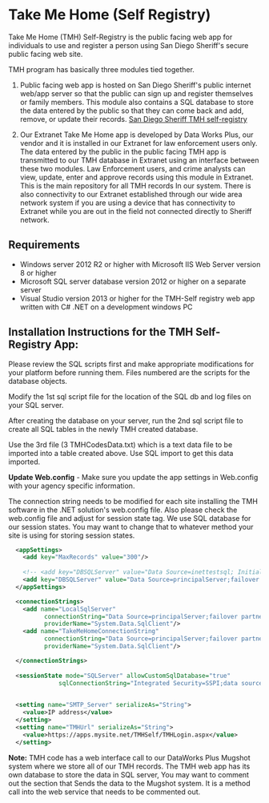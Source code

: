 # Take Me Home (Self Registry)

Take Me Home (TMH) Self-Registry is the public facing web app for individuals to use and register a person using San Diego Sheriff's
secure public facing web site. 

TMH program has basically three modules tied together.

1.	Public facing web app is hosted on San Diego Sheriff's public internet web/app server so that the public can sign up and register themselves or family members.
This module also contains a SQL database to store the data entered by the public so that they can come back and add, remove, or update their records.
[San Diego Sheriff  TMH self-registry](https://apps.sdsheriff.net/tmhself/)

2.	Our Extranet Take Me Home app is developed by Data Works Plus, our vendor and it is installed in our Extranet for law enforcement users only.
The data entered by the public in the public facing TMH app is transmitted to our TMH database in Extranet using an interface between these two modules.
Law Enforcement users, and crime analysts can view, update, enter and approve records using this module in Extranet.
This is the main repository for all TMH records In our system.
There is also connectivity to our Extranet established through our wide area network system if you are using a device that has connectivity to Extranet while you are out in the field not connected directly to Sheriff network.

## Requirements

* Windows server 2012 R2 or higher with Microsoft IIS Web Server version 8 or higher
* Microsoft SQL server database version 2012 or higher on a separate server
* Visual Studio version 2013 or higher for the TMH-Self registry web app written with C# .NET on a development windows PC

## Installation Instructions for the TMH Self-Registry App:

Please review the SQL scripts first and make appropriate modifications for your platform before running them. Files numbered are the scripts for the database objects.

Modify the 1st sql script file for the location of the SQL db and log files on your SQL server.

After creating the database on your server, run the 2nd sql script file to create all SQL tables in the newly TMH created database.

Use the 3rd file (3 TMHCodesData.txt) which is a text data file to be imported into a table created above. Use SQL import to get this data imported.

**Update Web.config** - Make sure you update the app settings in Web.config with your agency specific information.

The connection string needs to be modified for each site installing the TMH software in the .NET solution's web.config file. Also please check the web.config file and adjust for session state tag. We use SQL database for our session states. You may want to change that to whatever method your site is using for storing session states.
``` xml
  <appSettings>
    <add key="MaxRecords" value="300"/>
    
    <!-- <add key="DBSQLServer" value="Data Source=inettestsql; Initial Catalog=InetApps;integrated security=TRUE;persist security info=False;Trusted_Connection=Yes"/> -->
    <add key="DBSQLServer" value="Data Source=principalServer;failover partner=mirorServer; Initial Catalog=TakeMeHome; integrated security=TRUE;persist security info=False;Trusted_Connection=Yes" />
  </appSettings>

  <connectionStrings>
    <add name="LocalSqlServer" 
          connectionString="Data Source=principalServer;failover partner=mirorServer; Initial Catalog=ASPNETDB; integrated security=TRUE;persist security info=False;Trusted_Connection=Yes" 
          providerName="System.Data.SqlClient"/>
    <add name="TakeMeHomeConnectionString" 
          connectionString="Data Source=principalServer;failover partner=mirorServer;Initial Catalog=TakeMeHome;Integrated Security=True" 
          providerName="System.Data.SqlClient"/>

  </connectionStrings>
  
  <sessionState mode="SQLServer" allowCustomSqlDatabase="true" 
			  sqlConnectionString="Integrated Security=SSPI;data source=principalServer; failover partner=mirorServer;initial catalog=ASPState;" cookieless="false" timeout="180" />

  
  <setting name="SMTP_Server" serializeAs="String">
	<value>IP address</value>
  </setting>
  <setting name="TMHUrl" serializeAs="String">
	<value>https://apps.mysite.net/TMHSelf/TMHLogin.aspx</value>
  </setting>
```

**Note:** TMH code has a web interface call to our DataWorks Plus Mugshot system where we store all of our TMH records. The TMH web app has its own database to store the data in SQL server, You may want to comment out the section that Sends the data to the Mugshot system. It is a method call into the web service that needs to be commented out.